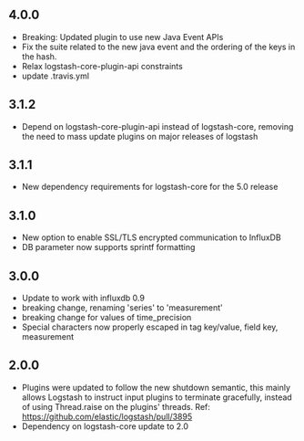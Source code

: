 ## 4.0.0
   - Breaking: Updated plugin to use new Java Event APIs
   - Fix the suite related to the new java event and the ordering of the keys in the hash.
   - Relax logstash-core-plugin-api constraints
   - update .travis.yml

## 3.1.2
  - Depend on logstash-core-plugin-api instead of logstash-core, removing the need to mass update plugins on major releases of logstash

## 3.1.1
  - New dependency requirements for logstash-core for the 5.0 release

## 3.1.0
 - New option to enable SSL/TLS encrypted communication to InfluxDB
 - DB parameter now supports sprintf formatting

## 3.0.0
 - Update to work with influxdb 0.9
 - breaking change, renaming 'series' to 'measurement'
 - breaking change for values of time_precision
 - Special characters now properly escaped in tag key/value, field key, measurement

## 2.0.0
 - Plugins were updated to follow the new shutdown semantic, this mainly allows Logstash to instruct input plugins to terminate gracefully, 
   instead of using Thread.raise on the plugins' threads. Ref: https://github.com/elastic/logstash/pull/3895
 - Dependency on logstash-core update to 2.0

